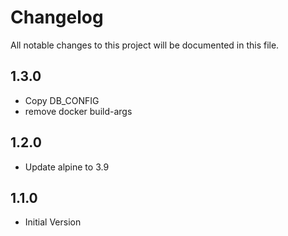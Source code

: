 # Changelog

All notable changes to this project will be documented in this file.

## 1.3.0

- Copy DB_CONFIG 
- remove docker build-args

## 1.2.0

- Update alpine to 3.9

## 1.1.0

- Initial Version
